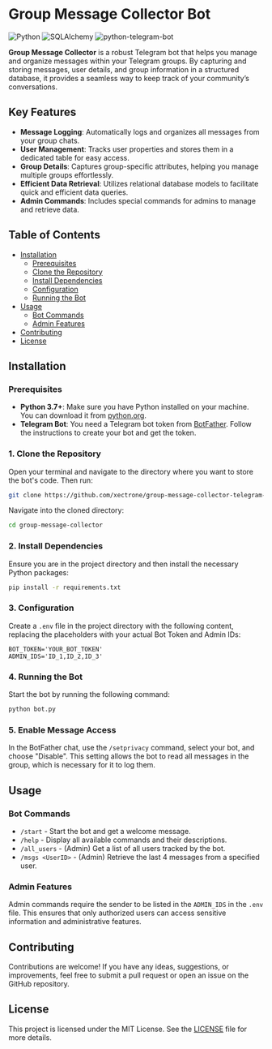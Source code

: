 # Group Message Collector Bot
![Python](https://img.shields.io/badge/python-3.7%2B-blue)
![SQLAlchemy](https://img.shields.io/badge/SQLAlchemy-2.0.20-green)
![python-telegram-bot](https://img.shields.io/badge/python--telegram--bot-20.5-blue)

**Group Message Collector** is a robust Telegram bot that helps you manage and organize messages within your Telegram groups. By capturing and storing messages, user details, and group information in a structured database, it provides a seamless way to keep track of your community’s conversations.

## Key Features

- **Message Logging**: Automatically logs and organizes all messages from your group chats.
- **User Management**: Tracks user properties and stores them in a dedicated table for easy access.
- **Group Details**: Captures group-specific attributes, helping you manage multiple groups effortlessly.
- **Efficient Data Retrieval**: Utilizes relational database models to facilitate quick and efficient data queries.
- **Admin Commands**: Includes special commands for admins to manage and retrieve data.

## Table of Contents

- [Installation](#installation)
  - [Prerequisites](#prerequisites)
  - [Clone the Repository](#1-clone-the-repository)
  - [Install Dependencies](#2-install-dependencies)
  - [Configuration](#3-configuration)
  - [Running the Bot](#4-running-the-bot)
- [Usage](#usage)
  - [Bot Commands](#bot-commands)
  - [Admin Features](#admin-features)
- [Contributing](#contributing)
- [License](#license)

## Installation

### Prerequisites

- **Python 3.7+**: Make sure you have Python installed on your machine. You can download it from [python.org](https://www.python.org/).
- **Telegram Bot**: You need a Telegram bot token from [BotFather](https://t.me/BotFather). Follow the instructions to create your bot and get the token.

### 1. Clone the Repository

Open your terminal and navigate to the directory where you want to store the bot's code. Then run:

```bash
git clone https://github.com/xectrone/group-message-collector-telegram-bot.git
```

Navigate into the cloned directory:

```bash
cd group-message-collector
```

### 2. Install Dependencies

Ensure you are in the project directory and then install the necessary Python packages:

```bash
pip install -r requirements.txt
```

### 3. Configuration

Create a `.env` file in the project directory with the following content, replacing the placeholders with your actual Bot Token and Admin IDs:

```plaintext
BOT_TOKEN='YOUR_BOT_TOKEN'
ADMIN_IDS='ID_1,ID_2,ID_3'
```

### 4. Running the Bot

Start the bot by running the following command:

```bash
python bot.py
```

### 5. Enable Message Access

In the BotFather chat, use the `/setprivacy` command, select your bot, and choose "Disable". This setting allows the bot to read all messages in the group, which is necessary for it to log them.

## Usage

### Bot Commands

- `/start` - Start the bot and get a welcome message.
- `/help` - Display all available commands and their descriptions.
- `/all_users` - (Admin) Get a list of all users tracked by the bot.
- `/msgs <UserID>` - (Admin) Retrieve the last 4 messages from a specified user.

### Admin Features

Admin commands require the sender to be listed in the `ADMIN_IDS` in the `.env` file. This ensures that only authorized users can access sensitive information and administrative features.

## Contributing

Contributions are welcome! If you have any ideas, suggestions, or improvements, feel free to submit a pull request or open an issue on the GitHub repository.

## License

This project is licensed under the MIT License. See the [LICENSE](LICENSE) file for more details.
